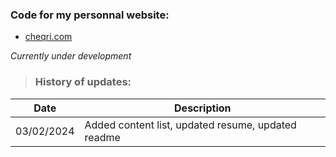 ### Code for my personnal website:

- [cheqri.com](https://www.cheqri.com)

*Currently under development* 

> ### History of updates:

| Date | Description |
| ----------- | ----------- |
| 03/02/2024 | Added content list, updated resume, updated readme |


